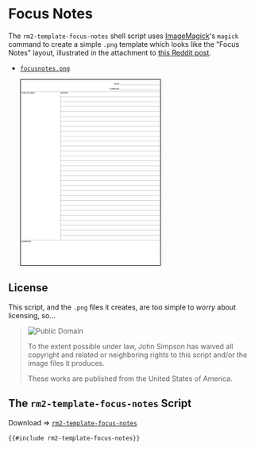 # Focus Notes

The `rm2-template-focus-notes` shell script uses [ImageMagick](https://imagemagick.org/)'s `magick` command to create a simple `.png` template which looks like the "Focus Notes" layout, illustrated in the attachment to [this Reddit post](https://www.reddit.com/r/RemarkableTablet/comments/16iyq60/focus_notes_template/).

* [`focusnotes.png`](focusnotes.png)

    ![focusnotes-sm.png](focusnotes-sm.png)

## License

This script, and the `.png` files it creates, are too simple to *worry* about licensing, so...

> ![Public Domain](http://i.creativecommons.org/p/zero/1.0/88x31.png)
>
> To the extent possible under law, John Simpson has waived all copyright and related or neighboring rights to this script and/or the image files it produces.
>
> These works are published from the United States of America.

## The `rm2-template-focus-notes` Script

Download &#x21D2; [`rm2-template-focus-notes`](rm2-template-focus-notes)

```bash
{{#include rm2-template-focus-notes}}
```
